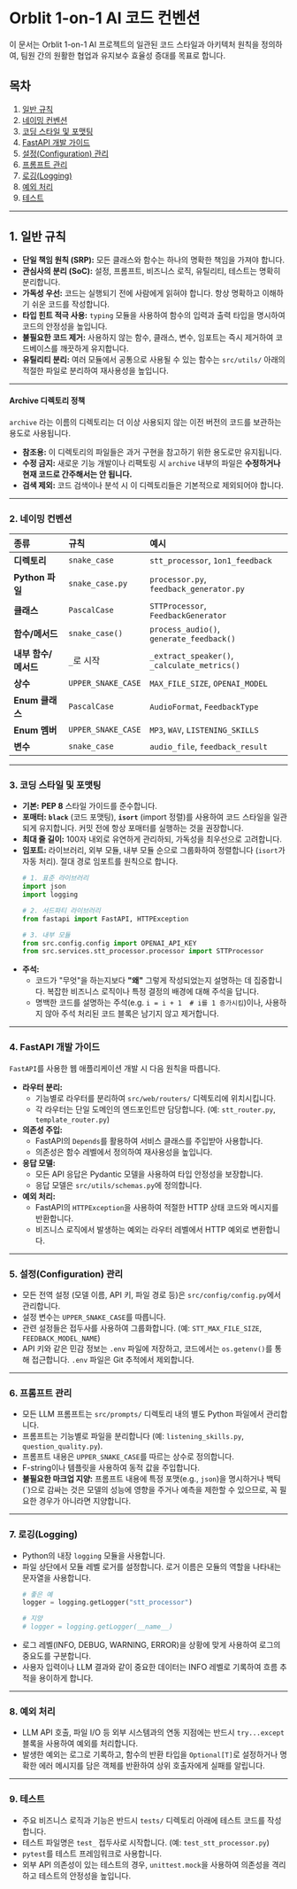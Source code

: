# Orblit 1-on-1 AI 코드 컨벤션

이 문서는 Orblit 1-on-1 AI 프로젝트의 일관된 코드 스타일과 아키텍처 원칙을 정의하여, 팀원 간의 원활한 협업과 유지보수 효율성 증대를 목표로 합니다.

## 목차

1.  [일반 규칙](#1-일반-규칙)
2.  [네이밍 컨벤션](#3-네이밍-컨벤션)
3.  [코딩 스타일 및 포맷팅](#4-코딩-스타일-및-포맷팅)
4.  [FastAPI 개발 가이드](#5-fastapi-개발-가이드)
5.  [설정(Configuration) 관리](#6-설정-관리)
6.  [프롬프트 관리](#7-프롬프트-관리)
7.  [로깅(Logging)](#8-로깅)
8.  [예외 처리](#9-예외-처리)
9. [테스트](#10-테스트)

---

## 1. 일반 규칙

-   **단일 책임 원칙 (SRP):** 모든 클래스와 함수는 하나의 명확한 책임을 가져야 합니다.
-   **관심사의 분리 (SoC):** 설정, 프롬프트, 비즈니스 로직, 유틸리티, 테스트는 명확히 분리합니다.
-   **가독성 우선:** 코드는 실행되기 전에 사람에게 읽혀야 합니다. 항상 명확하고 이해하기 쉬운 코드를 작성합니다.
-   **타입 힌트 적극 사용:** `typing` 모듈을 사용하여 함수의 입력과 출력 타입을 명시하여 코드의 안정성을 높입니다.
-   **불필요한 코드 제거:** 사용하지 않는 함수, 클래스, 변수, 임포트는 즉시 제거하여 코드베이스를 깨끗하게 유지합니다.
-   **유틸리티 분리:** 여러 모듈에서 공통으로 사용될 수 있는 함수는 `src/utils/` 아래의 적절한 파일로 분리하여 재사용성을 높입니다.

---

#### Archive 디렉토리 정책

`archive` 라는 이름의 디렉토리는 더 이상 사용되지 않는 이전 버전의 코드를 보관하는 용도로 사용됩니다. 

-   **참조용:** 이 디렉토리의 파일들은 과거 구현을 참고하기 위한 용도로만 유지됩니다.
-   **수정 금지:** 새로운 기능 개발이나 리팩토링 시 `archive` 내부의 파일은 **수정하거나 현재 코드로 간주해서는 안 됩니다.**
-   **검색 제외:** 코드 검색이나 분석 시 이 디렉토리들은 기본적으로 제외되어야 합니다.

---

### 2. 네이밍 컨벤션

| 종류 | 규칙 | 예시 |
| :--- | :--- | :--- |
| **디렉토리** | `snake_case` | `stt_processor`, `1on1_feedback` |
| **Python 파일** | `snake_case.py` | `processor.py`, `feedback_generator.py` |
| **클래스** | `PascalCase` | `STTProcessor`, `FeedbackGenerator` |
| **함수/메서드** | `snake_case()` | `process_audio()`, `generate_feedback()` |
| **내부 함수/메서드** | `_`로 시작 | `_extract_speaker()`, `_calculate_metrics()` |
| **상수** | `UPPER_SNAKE_CASE` | `MAX_FILE_SIZE`, `OPENAI_MODEL` |
| **Enum 클래스** | `PascalCase` | `AudioFormat`, `FeedbackType` |
| **Enum 멤버** | `UPPER_SNAKE_CASE` | `MP3`, `WAV`, `LISTENING_SKILLS` |
| **변수** | `snake_case` | `audio_file`, `feedback_result` |

---

### 3. 코딩 스타일 및 포맷팅

-   **기본:** **PEP 8** 스타일 가이드를 준수합니다.
-   **포매터:** **`black`** (코드 포맷팅), **`isort`** (import 정렬)를 사용하여 코드 스타일을 일관되게 유지합니다. 커밋 전에 항상 포매터를 실행하는 것을 권장합니다.
-   **최대 줄 길이:** 100자 내외로 유연하게 관리하되, 가독성을 최우선으로 고려합니다.
-   **임포트:** 라이브러리, 외부 모듈, 내부 모듈 순으로 그룹화하여 정렬합니다 (`isort`가 자동 처리). 절대 경로 임포트를 원칙으로 합니다.
    ```python
    # 1. 표준 라이브러리
    import json
    import logging
    
    # 2. 서드파티 라이브러리
    from fastapi import FastAPI, HTTPException
    
    # 3. 내부 모듈
    from src.config.config import OPENAI_API_KEY
    from src.services.stt_processor.processor import STTProcessor
    ```
-   **주석:** 
    -   코드가 "무엇"을 하는지보다 **"왜"** 그렇게 작성되었는지 설명하는 데 집중합니다. 복잡한 비즈니스 로직이나 특정 결정의 배경에 대해 주석을 답니다.
    -   명백한 코드를 설명하는 주석(e.g. `i = i + 1  # i를 1 증가시킴`)이나, 사용하지 않아 주석 처리된 코드 블록은 남기지 않고 제거합니다.

---

### 4. FastAPI 개발 가이드

`FastAPI`를 사용한 웹 애플리케이션 개발 시 다음 원칙을 따릅니다.

-   **라우터 분리:**
    -   기능별로 라우터를 분리하여 `src/web/routers/` 디렉토리에 위치시킵니다.
    -   각 라우터는 단일 도메인의 엔드포인트만 담당합니다. (예: `stt_router.py`, `template_router.py`)
-   **의존성 주입:**
    -   FastAPI의 `Depends`를 활용하여 서비스 클래스를 주입받아 사용합니다.
    -   의존성은 함수 레벨에서 정의하여 재사용성을 높입니다.
-   **응답 모델:**
    -   모든 API 응답은 Pydantic 모델을 사용하여 타입 안정성을 보장합니다.
    -   응답 모델은 `src/utils/schemas.py`에 정의합니다.
-   **예외 처리:**
    -   FastAPI의 `HTTPException`을 사용하여 적절한 HTTP 상태 코드와 메시지를 반환합니다.
    -   비즈니스 로직에서 발생하는 예외는 라우터 레벨에서 HTTP 예외로 변환합니다.

---

### 5. 설정(Configuration) 관리

-   모든 전역 설정 (모델 이름, API 키, 파일 경로 등)은 `src/config/config.py`에서 관리합니다.
-   설정 변수는 `UPPER_SNAKE_CASE`를 따릅니다.
-   관련 설정들은 접두사를 사용하여 그룹화합니다. (예: `STT_MAX_FILE_SIZE`, `FEEDBACK_MODEL_NAME`)
-   API 키와 같은 민감 정보는 `.env` 파일에 저장하고, 코드에서는 `os.getenv()`를 통해 접근합니다. `.env` 파일은 Git 추적에서 제외합니다.

---

### 6. 프롬프트 관리

-   모든 LLM 프롬프트는 `src/prompts/` 디렉토리 내의 별도 Python 파일에서 관리합니다.
-   프롬프트는 기능별로 파일을 분리합니다 (예: `listening_skills.py`, `question_quality.py`).
-   프롬프트 내용은 `UPPER_SNAKE_CASE`를 따르는 상수로 정의합니다.
-   F-string이나 템플릿을 사용하여 동적 값을 주입합니다.
-   **불필요한 마크업 지양:** 프롬프트 내용에 특정 포맷(e.g., `json`)을 명시하거나 백틱(\`)으로 감싸는 것은 모델의 성능에 영향을 주거나 예측을 제한할 수 있으므로, 꼭 필요한 경우가 아니라면 지양합니다.

---

### 7. 로깅(Logging)

-   Python의 내장 `logging` 모듈을 사용합니다.
-   파일 상단에서 모듈 레벨 로거를 설정합니다. 로거 이름은 모듈의 역할을 나타내는 문자열을 사용합니다.
    ```python
    # 좋은 예
    logger = logging.getLogger("stt_processor")
    
    # 지양
    # logger = logging.getLogger(__name__) 
    ```
-   로그 레벨(INFO, DEBUG, WARNING, ERROR)을 상황에 맞게 사용하여 로그의 중요도를 구분합니다.
-   사용자 입력이나 LLM 결과와 같이 중요한 데이터는 INFO 레벨로 기록하여 흐름 추적을 용이하게 합니다.

---

### 8. 예외 처리

-   LLM API 호출, 파일 I/O 등 외부 시스템과의 연동 지점에는 반드시 `try...except` 블록을 사용하여 예외를 처리합니다.
-   발생한 예외는 로그로 기록하고, 함수의 반환 타입을 `Optional[T]`로 설정하거나 명확한 에러 메시지를 담은 객체를 반환하여 상위 호출자에게 실패를 알립니다.

---

### 9. 테스트

-   주요 비즈니스 로직과 기능은 반드시 `tests/` 디렉토리 아래에 테스트 코드를 작성합니다.
-   테스트 파일명은 `test_` 접두사로 시작합니다. (예: `test_stt_processor.py`)
-   `pytest`를 테스트 프레임워크로 사용합니다.
-   외부 API 의존성이 있는 테스트의 경우, `unittest.mock`을 사용하여 의존성을 격리하고 테스트의 안정성을 높입니다.